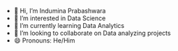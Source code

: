 - 👋 Hi, I’m Indumina Prabashwara
- 👀 I’m interested in Data Science
- 🌱 I’m currently learning Data Analytics
- 💞️ I’m looking to collaborate on Data analyzing projects
- 😄 Pronouns: He/Him

<!---
InduminaP/InduminaP is a ✨ special ✨ repository because its `README.md` (this file) appears on your GitHub profile.
You can click the Preview link to take a look at your changes.
--->
